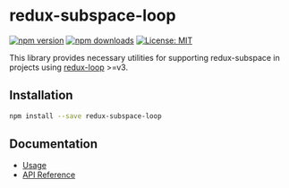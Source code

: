# redux-subspace-loop

[![npm version](https://img.shields.io/npm/v/redux-subspace-loop.svg?style=flat-square)](https://www.npmjs.com/package/redux-subspace-loop)
[![npm downloads](https://img.shields.io/npm/dm/redux-subspace-loop.svg?style=flat-square)](https://www.npmjs.com/package/redux-subspace-loop)
[![License: MIT](https://img.shields.io/npm/l/redux-subspace-loop.svg?style=flat-square)](LICENSE.md)

This library provides necessary utilities for supporting redux-subspace in projects using [redux-loop](https://github.com/redux-loop/redux-loop) >=v3.

## Installation

```sh
npm install --save redux-subspace-loop
```

## Documentation

* [Usage](/packages/redux-subspace-loop/docs/Usage.md)
* [API Reference](/packages/redux-subspace-loop/docs/api/README.md)
